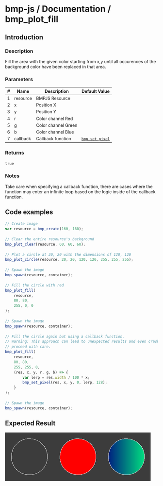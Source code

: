 # bmp-js / Documentation / bmp_plot_fill
## Introduction

### Description

Fill the area with the given color starting from x,y until all occurences of the background color have been replaced in that area.

### Parameters

|#|Name|Description|Default Value|
|-|-|-|-|
|1|resource|BMPJS Resource||
|2|x|Position X||
|3|y|Position Y||
|4|r|Color channel Red||
|5|g|Color channel Green||
|6|b|Color channel Blue||
|7|callback|Callback function|[`bmp_set_pixel`](./bmp-set-pixel.md)|

### Returns
`true`

### Notes

Take care when specifying a callback function, there are cases where the function may enter an infinite loop based on the logic inside of the callback function.

## Code examples

```js
// Create image
var resource = bmp_create(160, 160);

// Clear the entire resource's background
bmp_plot_clear(resource, 60, 60, 60);

// Plot a circle at 20, 20 with the dimensions of 120, 120
bmp_plot_circle(resource, 20, 20, 120, 120, 255, 255, 255);

// Spawn the image
bmp_spawn(resource, container);

// Fill the circle with red
bmp_plot_fill(
    resource,
    80, 80,
    255, 0, 0
);

// Spawn the image
bmp_spawn(resource, container);

// Fill the circle again but using a callback function.
// Warning: This approach can lead to unexpected results and even crashes,
// proceed with care.
bmp_plot_fill(
    resource,
    80, 80,
    255, 255, 0,
    (res, x, y, r, g, b) => {
        var lerp = res.width / 100 * x;
        bmp_set_pixel(res, x, y, 0, lerp, 128);
    }
);

// Spawn the image
bmp_spawn(resource, container);
```

## Expected Result

![expected-result](./img/043.png)
